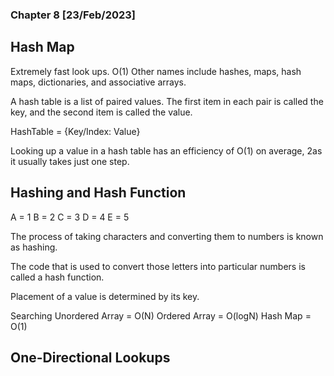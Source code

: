 ### Chapter 8 [23/Feb/2023] 

## Hash Map
Extremely fast look ups. O(1)
Other names include hashes, maps, hash maps, dictionaries, and associative arrays.

A hash table is a list of paired values. The first item in each pair is called the key, and the second item is called the value.

HashTable = {Key/Index: Value}

Looking up a value in a hash table has an efficiency of O(1) on average, 2as it usually takes just one step.

## Hashing and Hash Function
A = 1
B = 2
C = 3
D = 4
E = 5

The process of taking characters and converting them to numbers is known as hashing.

The code that is used to convert those letters into particular numbers is called a hash function.

Placement of a value is determined by its key.

Searching
Unordered Array = O(N)
Ordered Array = O(logN)
Hash Map = O(1)

## One-Directional Lookups

